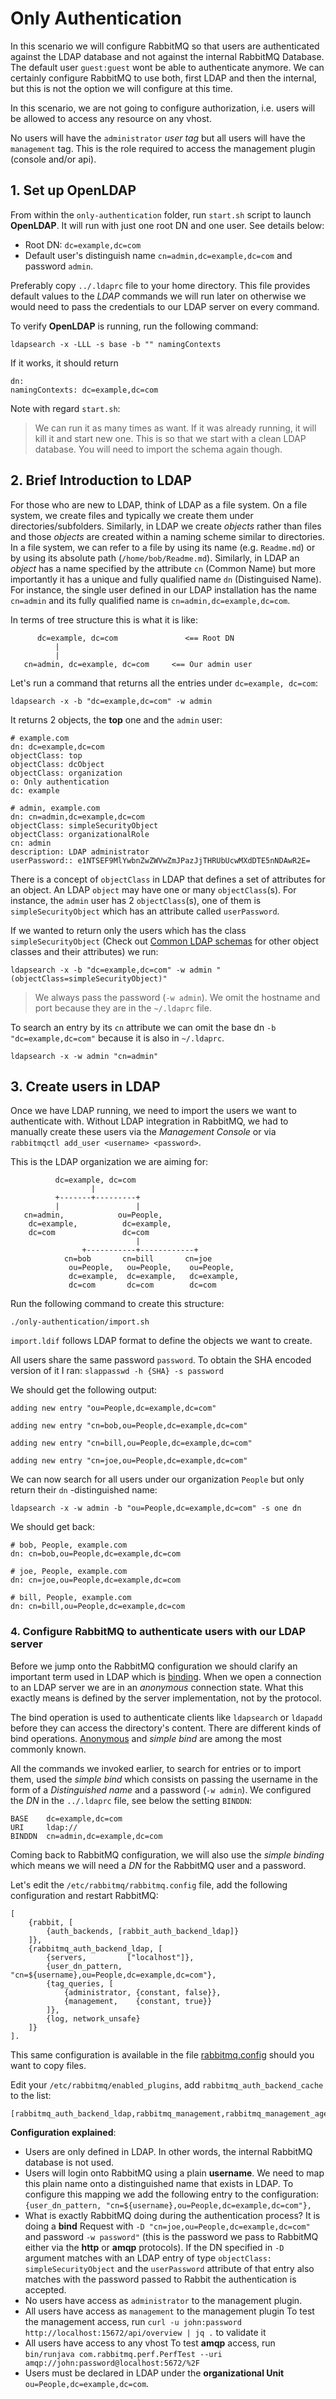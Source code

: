 # Only Authentication

In this scenario we will configure RabbitMQ so that users are authenticated against the LDAP database and not against the internal RabbitMQ Database. The default user `guest:guest` wont be able to authenticate anymore. We can certainly configure RabbitMQ to use both, first LDAP and then the internal, but this is not the option we will configure at this time.

In this scenario, we are not going to configure authorization, i.e. users will be allowed to access any resource on any vhost.

No users will have the `administrator` *user tag* but all users will have the `management` tag. This is the role required to access the management plugin (console and/or api).

## 1. Set up OpenLDAP

From within the `only-authentication` folder, run `start.sh` script to launch **OpenLDAP**. It will run with just one root DN and one user. See details below:
  - Root DN: `dc=example,dc=com`
  - Default user's distinguish name `cn=admin,dc=example,dc=com` and password `admin`.

Preferably copy `../.ldaprc` file to your home directory. This file provides default values to the *LDAP* commands we will run later on otherwise we would need to pass the credentials to our LDAP server on every command.

To verify **OpenLDAP** is running, run the following command:

```
ldapsearch -x -LLL -s base -b "" namingContexts
```

If it works, it should return

```
dn:
namingContexts: dc=example,dc=com
```

Note with regard `start.sh`:
> We can run it as many times as want. If it was already running, it will kill it and start new one. This is so that we start with a clean LDAP database. You will need to import the schema again though.

## 2. Brief Introduction to LDAP

For those who are new to LDAP, think of LDAP as a file system. On a file system, we create files and typically we create them under directories/subfolders. Similarly, in LDAP we create *objects* rather than files and those *objects* are created within a naming scheme similar to directories. In a file system, we can refer to a file by using its name (e.g. `Readme.md`) or by using its absolute path (`/home/bob/Readme.md`). Similarly, in LDAP an *object* has a name specified by the attribute `cn` (Common Name) but more importantly it has a unique and fully qualified name `dn` (Distinguised Name). For instance, the single user defined in our LDAP installation has the name `cn=admin` and its fully qualified name is `cn=admin,dc=example,dc=com`.

In terms of tree structure this is what it is like:

```
      dc=example, dc=com               <== Root DN
          |
          |
   cn=admin, dc=example, dc=com     <== Our admin user
```

Let's run a command that returns all the entries under `dc=example, dc=com`:

```
ldapsearch -x -b "dc=example,dc=com" -w admin
```

It returns 2 objects, the **top** one and the `admin` user:

```
# example.com
dn: dc=example,dc=com
objectClass: top
objectClass: dcObject
objectClass: organization
o: Only authentication
dc: example

# admin, example.com
dn: cn=admin,dc=example,dc=com
objectClass: simpleSecurityObject
objectClass: organizationalRole
cn: admin
description: LDAP administrator
userPassword:: e1NTSEF9MlYwbnZwZWVwZmJPazJjTHRUbUcwMXdDTE5nNDAwR2E=
```

There is a concept of `objectClass` in LDAP that defines a set of attributes for an object. An LDAP  `object` may have one or many `objectClass`(s). For instance, the `admin` user has 2 `objectClass`(s), one of them is `simpleSecurityObject` which has an attribute called `userPassword`.

If we wanted to return only the users which has the class `simpleSecurityObject` (Check out [Common LDAP schemas](https://oav.net/mirrors/LDAP-ObjectClasses.html) for other object classes and their attributes) we run:

```
ldapsearch -x -b "dc=example,dc=com" -w admin "(objectClass=simpleSecurityObject)"
```

> We always pass the password (`-w admin`). We omit the hostname and port because they are in the `~/.ldaprc` file.

To search an entry by its `cn` attribute we can omit the base dn `-b  "dc=example,dc=com"` because it is also in `~/.ldaprc`.

```
ldapsearch -x -w admin "cn=admin"
```

## 3. Create users in LDAP

Once we have LDAP running, we need to import the users we want to authenticate with. Without LDAP integration in RabbitMQ, we had to manually create these users via the *Management Console* or via `rabbitmqctl add_user <username> <password>`.

This is the LDAP organization we are aiming for:

```
          dc=example, dc=com
                  |
          +-------+---------+
          |                 |
   cn=admin,            ou=People,
    dc=example,          dc=example,
    dc=com               dc=com
                            |
                +-----------+------------+
            cn=bob       cn=bill       cn=joe
             ou=People,   ou=People,    ou=People,
             dc=example,  dc=example,   dc=example,
             dc=com       dc=com        dc=com
```

Run the following command to create this structure:

```
./only-authentication/import.sh
```

`import.ldif` follows LDAP format to define the objects we want to create.

All users share the same password `password`. To obtain the SHA encoded version of it I ran: `slappasswd -h {SHA} -s password`

We should get the following output:

```
adding new entry "ou=People,dc=example,dc=com"

adding new entry "cn=bob,ou=People,dc=example,dc=com"

adding new entry "cn=bill,ou=People,dc=example,dc=com"

adding new entry "cn=joe,ou=People,dc=example,dc=com"
```

We can now search for all users under our organization `People` but only return their `dn` -distinguished name:

```
ldapsearch -x -w admin -b "ou=People,dc=example,dc=com" -s one dn
```

We should get back:

```
# bob, People, example.com
dn: cn=bob,ou=People,dc=example,dc=com

# joe, People, example.com
dn: cn=joe,ou=People,dc=example,dc=com

# bill, People, example.com
dn: cn=bill,ou=People,dc=example,dc=com
```

### 4. Configure RabbitMQ to authenticate users with our LDAP server

Before we jump onto the RabbitMQ configuration we should clarify an important term used in LDAP which is [binding](https://ldap.com/the-ldap-bind-operation/).
When we open a connection to an LDAP server we are in an *anonymous* connection state. What this exactly means is defined by the server implementation, not by the protocol.

The bind operation is used to authenticate clients like `ldapsearch` or `ldapadd` before they can access the directory's content. There are different kinds of bind operations. [Anonymous](https://ldapwiki.com/wiki/Anonymous%20bind) and *simple bind* are among the most commonly known.

All the commands we invoked earlier, to search for entries or to import them, used the *simple bind* which consists on passing the username in the form of a *Distinguished name*  and a password (`-w admin`). We configured the *DN* in the `../.ldaprc` file, see below the setting `BINDDN`:
```
BASE    dc=example,dc=com
URI     ldap://
BINDDN  cn=admin,dc=example,dc=com
```

Coming back to RabbitMQ configuration, we will also use the *simple binding* which means we will need a *DN* for the RabbitMQ user and a password.

Let's edit the `/etc/rabbitmq/rabbitmq.config` file, add the following configuration and restart RabbitMQ:

```
[
    {rabbit, [
        {auth_backends, [rabbit_auth_backend_ldap]}
    ]},
    {rabbitmq_auth_backend_ldap, [
        {servers,         ["localhost"]},
        {user_dn_pattern, "cn=${username},ou=People,dc=example,dc=com"},
        {tag_queries, [
            {administrator, {constant, false}},
            {management,    {constant, true}}
        ]},
        {log, network_unsafe}
    ]}
].
```

This same configuration is available in the file [rabbitmq.config](rabbitmq.config) should you want to copy files.

Edit your `/etc/rabbitmq/enabled_plugins`, add `rabbitmq_auth_backend_cache` to the list:
```
[rabbitmq_auth_backend_ldap,rabbitmq_management,rabbitmq_management_agent].
```

**Configuration explained**:

- Users are only defined in LDAP. In other words, the internal RabbitMQ database is not used.
- Users will login onto RabbitMQ using a plain **username**. We need to map this plain name onto a distinguished name that exists in LDAP.
  To configure this mapping we add the following entry to the configuration: `{user_dn_pattern, "cn=${username},ou=People,dc=example,dc=com"},`
- What is exactly RabbitMQ doing during the authentication process? It is doing a **bind** Request with `-D "cn=joe,ou=People,dc=example,dc=com"` and password `-w password"` (this is the password we pass to RabbitMQ either via the **http** or **amqp** protocols).  If the DN specified in `-D` argument matches with an LDAP entry of type `objectClass: simpleSecurityObject` and the `userPassword` attribute of that entry also matches with the password passed to Rabbit the authentication is accepted.
- No users have access as `administrator` to the management plugin.
- All users have access as `management` to the management plugin
  To test the management access, run `curl -u john:password http://localhost:15672/api/overview | jq .` to validate it
- All users have access to any vhost
  To test **amqp** access, run `bin/runjava com.rabbitmq.perf.PerfTest --uri amqp://john:password@localhost:5672/%2F`
- Users must be declared in LDAP under the **organizational Unit** `ou=People,dc=example,dc=com`.
